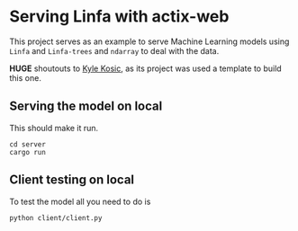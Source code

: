 # Serving Linfa with actix-web

This project serves as an example to serve Machine Learning models using `Linfa` and `Linfa-trees` and `ndarray` to deal with the data.

**HUGE** shoutouts to [Kyle Kosic](https://github.com/kykosic), as its project was used a template to build this one.

## Serving the model on local

This should make it run.

```
cd server
cargo run
```

## Client testing on local

To test the model all you need to do is

```
python client/client.py
```
